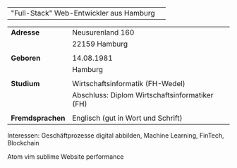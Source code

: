 
|||
|---|---|
|"Full-Stack" Web-Entwickler aus Hamburg|<i class="icon hamburg"></i>|


|||
|---|---|
|__Adresse__|Neusurenland 160|
||22159 Hamburg|
|||
|__Geboren__|14.08.1981|
||Hamburg|
|||
|__Studium__|Wirtschaftsinformatik (FH-Wedel)|
||Abschluss: Diplom Wirtschaftsinformatiker (FH)|
|||
|__Fremdsprachen__|Englisch (gut in Wort und Schrift)|


Interessen: Geschäftprozesse digital abbilden, Machine Learning, FinTech, Blockchain



Atom vim sublime
Website performance



<p class="image-line">
<i class="icon atom"></i>
<i class="icon sublime"></i>
<i class="icon neovim"></i>
<i class="icon balsamiq"></i>
<i class="icon sketch"></i>
<i class="icon gimp"></i>
<i class="icon git"></i>
<i class="icon github"></i>
</p>